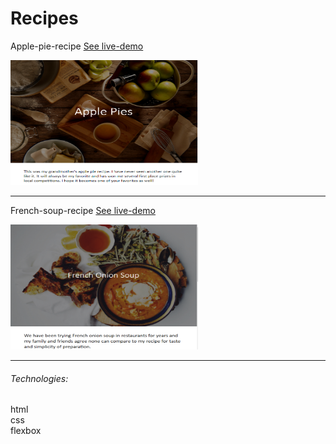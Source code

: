 # Recipes
 
Apple-pie-recipe
[See live-demo](https://cleverttech.github.io/recipes/apple-pie)

<img src="https://github.com/Cleverttech/recipes/blob/main/images/apple-pie.PNG" alt="demo-Image" margin="auto 0px" width="300" height="200"/>
<hr>

French-soup-recipe
[See live-demo](https://cleverttech.github.io/recipes/french-soup)

<img src="https://github.com/Cleverttech/recipes/blob/main/images/soup.PNG" alt="demo-Image" margin="auto 0px" width="300" height="200"/>
<hr>

###### Technologies: 

html <br>
css <br>
flexbox 




